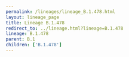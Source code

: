 ```yaml
---
permalink: /lineages/lineage_B.1.478.html
layout: lineage_page
title: Lineage B.1.478
redirect_to: ../lineage.html?lineage=B.1.478
lineage: B.1.478
parent: B.1
children: ['B.1.478']
---
```

